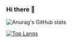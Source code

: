 ### Hi there 👋

<!--
**chamale-rac/chamale-rac** is a ✨ _special_ ✨ repository because its `README.md` (this file) appears on your GitHub profile.

Here are some ideas to get you started:

- 🔭 I’m currently working on ...
- 🌱 I’m currently learning ...
- 👯 I’m looking to collaborate on ...
- 🤔 I’m looking for help with ...
- 💬 Ask me about ...
- 📫 How to reach me: ...
- 😄 Pronouns: ...
- ⚡ Fun fact: ...
-->

![Anurag's GitHub stats](https://github-readme-stats.vercel.app/api?username=chamale-rac&show_icons=true&count_private=true)

[![Top Langs](https://github-readme-stats.vercel.app/api/top-langs/?username=chamale-rac&layout=compact&langs_count=10)](https://github.com/anuraghazra/github-readme-stats)

